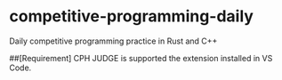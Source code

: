 # competitive-programming-daily
Daily competitive programming practice in Rust and C++

##[Requirement]
CPH JUDGE is supported the extension installed in VS Code.
